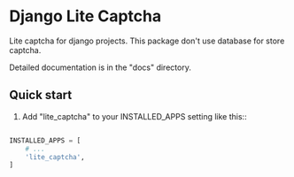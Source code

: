 # Django Lite Captcha

Lite captcha for django projects. This package don't use database for store captcha.

Detailed documentation is in the "docs" directory.

## Quick start

1. Add "lite_captcha" to your INSTALLED_APPS setting like this::

```python

INSTALLED_APPS = [
    # ...
    'lite_captcha',
]

```
